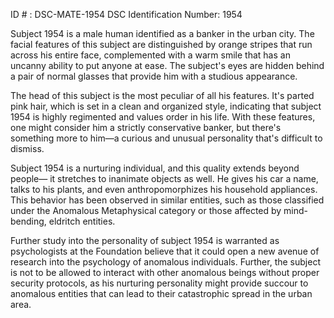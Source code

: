 ID # : DSC-MATE-1954
DSC Identification Number: 1954

Subject 1954 is a male human identified as a banker in the urban city. The facial features of this subject are distinguished by orange stripes that run across his entire face, complemented with a warm smile that has an uncanny ability to put anyone at ease. The subject's eyes are hidden behind a pair of normal glasses that provide him with a studious appearance.

The head of this subject is the most peculiar of all his features. It's parted pink hair, which is set in a clean and organized style, indicating that subject 1954 is highly regimented and values order in his life. With these features, one might consider him a strictly conservative banker, but there's something more to him—a curious and unusual personality that's difficult to dismiss.

Subject 1954 is a nurturing individual, and this quality extends beyond people— it stretches to inanimate objects as well. He gives his car a name, talks to his plants, and even anthropomorphizes his household appliances. This behavior has been observed in similar entities, such as those classified under the Anomalous Metaphysical category or those affected by mind-bending, eldritch entities.

Further study into the personality of subject 1954 is warranted as psychologists at the Foundation believe that it could open a new avenue of research into the psychology of anomalous individuals. Further, the subject is not to be allowed to interact with other anomalous beings without proper security protocols, as his nurturing personality might provide succour to anomalous entities that can lead to their catastrophic spread in the urban area.